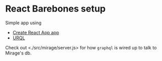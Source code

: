 # React Barebones setup

Simple app using

- [Create React App app](https://create-react-app.dev)
- [URQL](https://formidable.com/open-source/urql/)

Check out <./src/mirage/server.js> for how `graphql` is wired up to talk to Mirage's db.
